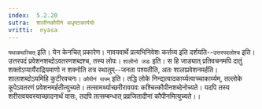 ```yaml
---
index:  5.2.20
sutra:  शालीनकौपीने अधृष्टाकार्ययोः
vritti:  nyasa
---
```


`यथाकथञ्चित्` इति। येन केनचित् प्रकारेण। नावयवार्थे प्रत्यभिनिवेशः कर्त्तव्य इति दर्शयति--`उत्तरपदलोश्च` इति। उत्तरपदं प्रवेशनशब्दोऽवतरणशब्दश्च, तस्य लोपः। `शालीनो जडः` इति। स हि जाड्यात् प्रतिवचनमपि दातुं शक्तोऽप्यार्यैराद्रियमाणो न शक्नोति तत्र स्थातुम्--जनता पश्यतीति, अतः शालाप्रवेशनमर्हति। शालाशब्दोऽयमिहि कुटीरवचनः। `कौपीनं पापम्` इति। तद्धि लोके निन्द्यत्वादकार्य्यत्वाच्चाकार्य्यम्, तल्लोके कूपेऽवतरणं प्रवेशनमर्हतीत्युच्यते। तत्सामर्थ्याच्छरीरावयवः कश्चित्कौपीनशब्देनोच्यते। यदपि तस्य शरीरावयवस्याच्छादनार्थं वासः, तदपि तत्सम्बन्धात् प्रव्रजितादीनां कौपीनमित्युच्यते।।

